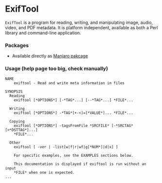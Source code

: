 # ExifTool
`ExifTool` is a program for reading, writing, and manipulating image, audio, video, and PDF metadata. It is platform independent, available as both a Perl library and command-line application.


### Packages
* Available directly as [Manjaro pakcage](https://discover.manjaro.org/packages/perl-image-exiftool)



### Usage (help page too big, check manually)
```
NAME
    exiftool - Read and write meta information in files

SYNOPSIS
  Reading
    exiftool [*OPTIONS*] [-*TAG*...] [--*TAG*...] *FILE*...

  Writing
    exiftool [*OPTIONS*] -*TAG*[+-<]=[*VALUE*]... *FILE*...

  Copying
    exiftool [*OPTIONS*] -tagsFromFile *SRCFILE* [-*SRCTAG*[>*DSTTAG*]...]
    *FILE*...

  Other
    exiftool [ -ver | -list[w|f|r|wf|g[*NUM*]|d|x] ]

    For specific examples, see the EXAMPLES sections below.

    This documentation is displayed if exiftool is run without an input
    *FILE* when one is expected.
...
```
